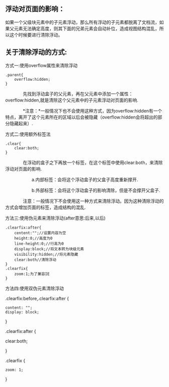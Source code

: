 ## 浮动对页面的影响：

如果一个父级块元素中的子元素浮动，那么所有浮动的子元素都脱离了文档流，如果父元素无法确定高度，则其下面的兄弟元素会自动补位，造成视图结构混乱，所以这个时候要进行清除浮动。

## 关于清除浮动的方式:

方式一:使用overflow属性来清除浮动

```
.parent{
    overflow:hidden;
}
```

　　　　先找到浮动盒子的父元素，再在父元素中添加一个属性：overflow:hidden,就是清除这个父元素中的子元素浮动对页面的影响.

　　　　*注意：*一般情况下也不会使用这种方式，因为overflow:hidden有一个特点，离开了这个元素所在的区域以后会被隐藏（overflow:hidden会将超出的部分隐藏起来）.

方式二:使用额外标签法

```
.clear{
    clear:both;
}
```

　　　　在浮动的盒子之下再放一个标签，在这个标签中使用clear:both，来清除浮动对页面的影响.

　　　　　　a.内部标签：会将这个浮动盒子的父盒子高度重新撑开.

　　　　　　b.外部标签：会将这个浮动盒子的影响清除，但是不会撑开父盒子.

　　　　注意：一般情况下不会使用这一种方式来清除浮动。因为这种清除浮动的方式会增加页面的标签，造成结构的混乱.

方法三:使用伪元素来清除浮动(after意思:后来,以后)

```
.clearfix:after{
    centent:"";//设置内容为空
    height:0;//高度为0
    line-height:0;//行高为0
    display:block;//将文本转为块级元素
    visibility:hidden;//将元素隐藏
    clear:both//清除浮动
}
.clearfix{
    zoom:1;为了兼容IE
}
```

方法四:使用双伪元素清除浮动

.clearfix:before,.clearfix:after {

```
content: "";    
display: block;    
```

}

.clearfix:after {

clear:both;

}

.clearfix {

```
zoom: 1;
```

}